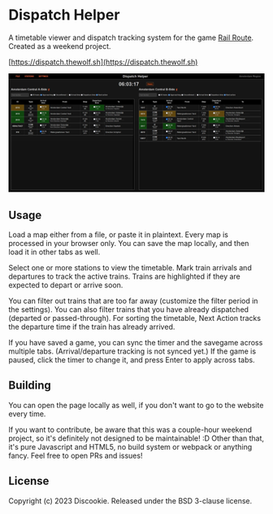 Dispatch Helper
===============

A timetable viewer and dispatch tracking system for the game [Rail Route](https://railroute.eu).
Created as a weekend project.

[https://dispatch.thewolf.sh](https://dispatch.thewolf.sh)

![Dispatch Helper preview](preview.jpg)

Usage
-----

Load a map either from a file, or paste it in plaintext. Every map is processed in your browser only.
You can save the map locally, and then load it in other tabs as well.

Select one or more stations to view the timetable. Mark train arrivals and departures to track the active trains. Trains are highlighted if they are expected to depart or arrive soon.

You can filter out trains that are too far away (customize the filter period in the settings). You can also filter trains that you have already dispatched (departed or passed-through). For sorting the timetable, Next Action tracks the departure time if the train has already arrived.

If you have saved a game, you can sync the timer and the savegame across multiple tabs. (Arrival/departure tracking is not synced yet.) If the game is paused, click the timer to change it, and press Enter to apply across tabs.

Building
--------

You can open the page locally as well, if you don't want to go to the website every time.

If you want to contribute, be aware that this was a couple-hour weekend project, so it's definitely not designed to be maintainable! :D Other than that, it's pure Javascript and HTML5, no build system or webpack or anything fancy. Feel free to open PRs and issues!

License
-------

Copyright (c) 2023 Discookie. Released under the BSD 3-clause license.
